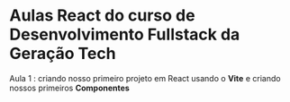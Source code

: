 # Aulas React do curso de Desenvolvimento Fullstack da Geração Tech

 Aula 1 : criando nosso primeiro projeto em React usando o **Vite** e criando nossos primeiros **Componentes**
 
